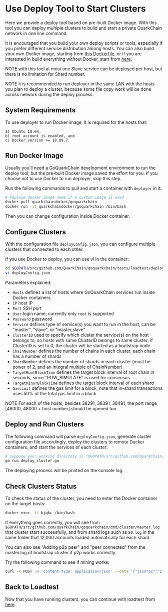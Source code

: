 # Use Deploy Tool to Start Clusters

Here we provide a deploy tool based on pre-built Docker image. With this tool you can deploy multiple clusters to build 
and start a private QuarkChain network in one line command. 

It is encouraged that you build your own deploy scripts or tools, especially if you prefer different service distribution 
among hosts.  You can also build your own Docker image, starting from [this Dockerfile](../Dockerfile), or if you are 
interested in build everything without Docker, start from [here](../../../README.md#development-setup). 

NOTE with this tool at most one Slave service can be deployed per host, but there is no limitation for Shard number.

NOTE it is recommended to run deployer in the same LAN with the hosts you plan to deploy a cluster, because some file copy work 
will be done across network during the deploy process. 

## System Requirements

To use deployer to run Docker image, it is required for the hosts that:

    a) Ubuntu 18.04, 
    b) root account is enabled, and 
    c) Docker version >= 18.09.7.

## Run Docker Image

Usually you'll need a GoQuarkChain development environment to run the deploy tool, but the pre-built Docker image 
saved the effort for you. If you choose not to use Docker to run deployer, skip this step.

Run the following commands to pull and start a container with `deployer` in it:

```bash
# replace docker image name if a custom image is used
docker pull quarkchaindocker/goquarkchain
docker run -it quarkchaindocker/goquarkchain /bin/bash 
```
Then you can change configuration inside Docker container.

## Configure Clusters
With the configuration file `deployConfig.json`, you can configure multiple clusters that connected to each other. 

If you use Docker to deploy, you can use vi in the container:
```bash
cd $GOPATH/src/github.com/QuarkChain/goquarkchain/tests/loadtest/deployer
vi deployConfig.json
```
Parameters explained:
- `Hosts` defines a list of hosts where GoQuarkChain services run inside Docker containers
- `IP` host IP
- `Port` SSH port
- `User` login name; currently only `root` is supported
- `Password` password
- `Service` defines type of service(s) you want to run in the host, can be "master", "slave", or "master,slave"
- `ClusterID` used to specify which cluster the service(s) on the host belongs to; so hosts with same ClusterID belongs to same cluster; 
if ClusterID is set to 0, the cluster will be started as a bootstrap node
- `ChainNumber` defines the number of chains in each cluster, each chain has a number of shards 
- `ShardNumber` defines the number of shards in each cluster (must be power of 2, and an integral multiple of ChainNumber)
- `TargetRootBlockTime` defines the target block interval of root chain in seconds, since "POW_SIMULATE" is used for consensus
- `TargetMinorBlockTime` defines the target block interval of each shard
- `GasLimit` defines the gas limit for a block; note that in-shard transactions uses 50% of the total gas limit in a block

NOTE For each of the hosts, besides 38291, 38391, 38491, the port range [48000, 48000 + host number] should be opened too.

## Deploy and Run Clusters

The following command will parse `deployConfig.json`, generate cluster configuration file accordingly, deploy the clusters to remote Docker 
containers, and start the services of each cluster:

```bash
# suppose your working directory is "$GOPATH/src/github.com/QuarkChain/goquarkchain/tests/loadtest/deployer"
go run deploy_cluster.go
```
The deploying process will be printed on the console log. 

## Check Clusters Status

To check the status of the cluster, you need to enter the Docker container on the target hosts: 
```bash
docker exec -it bjqkc /bin/bash
```
If everything goes correctly, you will see from `$GOPATH/src/github.com/QuarkChain/goquarkchain/cmd/cluster/master.log` that 
cluster start successfully, and from shard logs such as `S0.log` in the same folder that 12,000 accounts loaded automatically for each shard.

You can also see "Adding p2p peer" and "peer connected" from the master.log of bootstrap cluster if p2p works correctly.

Try the following command to see if mining works:
```bash
curl -X POST -H 'content-type: application/json' --data '{"jsonrpc":"2.0","method":"setMining","params":[true],"id":0}' http://127.0.0.1:38491
```
## Back to Loadtest

Now that you have running clusters, you can continue with loadtest from [here](../README.md#generate-transactions).